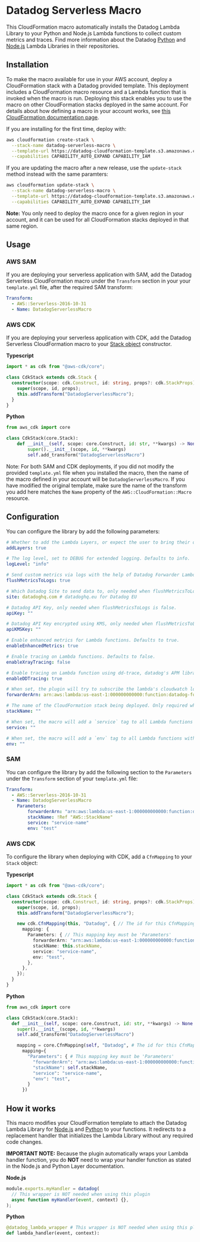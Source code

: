 # Datadog Serverless Macro

This CloudFormation macro automatically installs the Datadog Lambda Library to your Python and Node.js Lambda functions to collect custom metrics and traces. Find more information about the Datadog [Python](https://github.com/DataDog/datadog-lambda-layer-python) and [Node.js](https://github.com/DataDog/datadog-lambda-layer-js) Lambda Libraries in their repositories.

## Installation

To make the macro available for use in your AWS account, deploy a CloudFormation stack with a Datadog provided template. This deployment includes a CloudFormation macro resource and a Lambda function that is invoked when the macro is run. Deploying this stack enables you to use the macro on other CloudFormation stacks deployed in the same account. For details about how defining a macro in your account works, see [this CloudFormation documentation page](https://docs.aws.amazon.com/AWSCloudFormation/latest/UserGuide/template-macros.html).

If you are installing for the first time, deploy with:
```bash
aws cloudformation create-stack \
  --stack-name datadog-serverless-macro \
  --template-url https://datadog-cloudformation-template.s3.amazonaws.com/aws/serverless-macro/latest.yml \
  --capabilities CAPABILITY_AUTO_EXPAND CAPABILITY_IAM
```

If you are updating the macro after a new release, use the `update-stack` method instead with the same paramters:
```bash
aws cloudformation update-stack \
  --stack-name datadog-serverless-macro \
  --template-url https://datadog-cloudformation-template.s3.amazonaws.com/aws/serverless-macro/latest.yml \
  --capabilities CAPABILITY_AUTO_EXPAND CAPABILITY_IAM
```

**Note:** You only need to deploy the macro once for a given region in your account, and it can be used for all CloudFormation stacks deployed in that same region.

## Usage

### AWS SAM

If you are deploying your serverless application with SAM, add the Datadog Serverless CloudFormation macro under the `Transform` section in your your `template.yml` file, after the required SAM transform:

```yaml
Transform:
  - AWS::Serverless-2016-10-31
  - Name: DatadogServerlessMacro
```

### AWS CDK

If you are deploying your serverless application with CDK, add the Datadog Serverless CloudFormation macro to your [Stack object](https://docs.aws.amazon.com/cdk/api/latest/docs/@aws-cdk_core.Stack.html) constructor.

**Typescript**
```typescript
import * as cdk from "@aws-cdk/core";

class CdkStack extends cdk.Stack {
  constructor(scope: cdk.Construct, id: string, props?: cdk.StackProps) {
    super(scope, id, props);
    this.addTransform("DatadogServerlessMacro");
  }
}
```

**Python**
```python
from aws_cdk import core

class CdkStack(core.Stack):
    def __init__(self, scope: core.Construct, id: str, **kwargs) -> None:
        super().__init__(scope, id, **kwargs)
        self.add_transform("DatadogServerlessMacro")
```

Note: For both SAM and CDK deployments, if you did not modify the provided `template.yml` file when you installed the macro, then the name of the macro defined in your account will be `DatadogServerlessMacro`. If you have modified the original template, make sure the name of the transform you add here matches the `Name` property of the `AWS::CloudFormation::Macro` resource.

## Configuration

You can configure the library by add the following parameters:

```yaml
# Whether to add the Lambda Layers, or expect the user to bring their own. Defaults to true.
addLayers: true

# The log level, set to DEBUG for extended logging. Defaults to info.
logLevel: "info"

# Send custom metrics via logs with the help of Datadog Forwarder Lambda function (recommended). Defaults to true.
flushMetricsToLogs: true

# Which Datadog Site to send data to, only needed when flushMetricsToLogs is false. Defaults to datadoghq.com.
site: datadoghq.com # datadoghq.eu for Datadog EU

# Datadog API Key, only needed when flushMetricsToLogs is false.
apiKey: ""

# Datadog API Key encrypted using KMS, only needed when flushMetricsToLogs is false.
apiKMSKey: ""

# Enable enhanced metrics for Lambda functions. Defaults to true.
enableEnhancedMetrics: true

# Enable tracing on Lambda functions. Defaults to false.
enableXrayTracing: false

# Enable tracing on Lambda function using dd-trace, datadog's APM library. Requires datadog log forwarder to be set up. Defaults to true.
enableDDTracing: true

# When set, the plugin will try to subscribe the lambda's cloudwatch log groups to the forwarder with the given arn.
forwarderArn: arn:aws:lambda:us-east-1:000000000000:function:datadog-forwarder

# The name of the CloudFormation stack being deployed. Only required when forwarderArn is provided and Lambda functions are dynamically named (when the `FunctionName` property isn't provided for a Lambda). For how to add this parameter for SAM and CDK, see examples below.
stackName: ""

# When set, the macro will add a `service` tag to all Lambda functions with the provided value.
service: ""

# When set, the macro will add a `env` tag to all Lambda functions with the provided value.
env: ""
```

### SAM

You can configure the library by add the following section to the `Parameters` under the `Transform` section of your `template.yml` file:

```yaml
Transform:
  - AWS::Serverless-2016-10-31
  - Name: DatadogServerlessMacro
    Parameters: 
        forwarderArn: "arn:aws:lambda:us-east-1:000000000000:function:datadog-forwarder"
        stackName: !Ref "AWS::StackName"
        service: "service-name"
        env: "test"
```

### AWS CDK

To configure the library when deploying with CDK, add a `CfnMapping` to your `Stack` object: 

**Typescript**
```typescript
import * as cdk from "@aws-cdk/core";

class CdkStack extends cdk.Stack {
  constructor(scope: cdk.Construct, id: string, props?: cdk.StackProps) {
    super(scope, id, props);
    this.addTransform("DatadogServerlessMacro");

    new cdk.CfnMapping(this, "Datadog", { // The id for this CfnMapping must be 'Datadog'
      mapping: {
        Parameters: { // This mapping key must be 'Parameters'
          forwarderArn: "arn:aws:lambda:us-east-1:000000000000:function:datadog-forwarder",
          stackName: this.stackName,
          service: "service-name",
          env: "test",
        },
      },
    });
  }
}
```

**Python**
```python
from aws_cdk import core

class CdkStack(core.Stack):
  def __init__(self, scope: core.Construct, id: str, **kwargs) -> None:
    super().__init__(scope, id, **kwargs)
    self.add_transform("DatadogServerlessMacro")

    mapping = core.CfnMapping(self, "Datadog", # The id for this CfnMapping must be 'Datadog'
      mapping={
        "Parameters": { # This mapping key must be 'Parameters'
          "forwarderArn": "arn:aws:lambda:us-east-1:000000000000:function:datadog-forwarder",
          "stackName": self.stackName,
          "service": "service-name",
          "env": "test",
        }
      })
```

## How it works

This macro modifies your CloudFormation template to attach the Datadog Lambda Library for [Node.js](https://github.com/DataDog/datadog-lambda-layer-js) and [Python](https://github.com/DataDog/datadog-lambda-layer-python) to your functions. It redirects to a replacement handler that initializes the Lambda Library without any required code changes.

**IMPORTANT NOTE:** Because the plugin automatically wraps your Lambda handler function, you do **NOT** need to wrap your handler function as stated in the Node.js and Python Layer documentation.

**Node.js**
```js
module.exports.myHandler = datadog(
  // This wrapper is NOT needed when using this plugin
  async function myHandler(event, context) {},
);
```

**Python**
```python
@datadog_lambda_wrapper # This wrapper is NOT needed when using this plugin
def lambda_handler(event, context):
```
